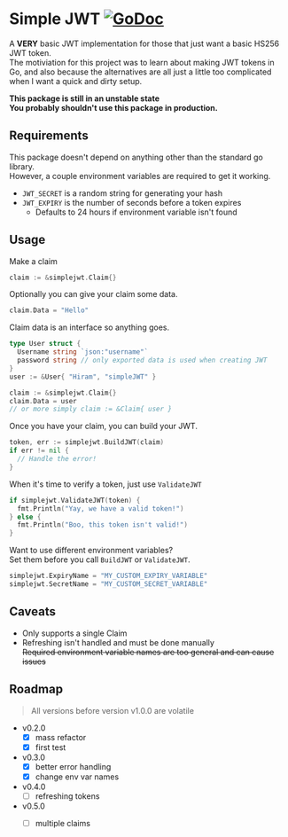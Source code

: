 # Simple JWT [![GoDoc](https://godoc.org/github.com/forgiv/simplejwt?status.svg)](https://godoc.org/github.com/forgiv/simplejwt)

A **VERY** basic JWT implementation for those that just want a basic HS256 JWT token.  
The motiviation for this project was to learn about making JWT tokens in Go, and also because the alternatives are all just a little too complicated when I want a quick and dirty setup.

**This package is still in an unstable state**  
**You probably shouldn't use this package in production.**

## Requirements

This package doesn't depend on anything other than the standard go library.  
However, a couple environment variables are required to get it working.
- `JWT_SECRET` is a random string for generating your hash
- `JWT_EXPIRY` is the number of seconds before a token expires
  - Defaults to 24 hours if environment variable isn't found

## Usage

Make a claim
```go
claim := &simplejwt.Claim{}
```

Optionally you can give your claim some data.
```go
claim.Data = "Hello"
```

Claim data is an interface so anything goes.
```go
type User struct {
  Username string `json:"username"`
  password string // only exported data is used when creating JWT
}
user := &User{ "Hiram", "simpleJWT" }

claim := &simplejwt.Claim{}
claim.Data = user
// or more simply claim := &Claim{ user }
```

Once you have your claim, you can build your JWT.
```go
token, err := simplejwt.BuildJWT(claim)
if err != nil {
  // Handle the error!
}
```

When it's time to verify a token, just use `ValidateJWT`
```go
if simplejwt.ValidateJWT(token) {
  fmt.Println("Yay, we have a valid token!")
} else {
  fmt.Println("Boo, this token isn't valid!")
}
```

Want to use different environment variables?  
Set them before you call `BuildJWT` or `ValidateJWT`.
```go
simplejwt.ExpiryName = "MY_CUSTOM_EXPIRY_VARIABLE"
simplejwt.SecretName = "MY_CUSTOM_SECRET_VARIABLE"
```

## Caveats

- Only supports a single Claim
- Refreshing isn't handled and must be done manually  
~~Required environment variable names are too general and can cause issues~~

## Roadmap

> All versions before version v1.0.0 are volatile

- v0.2.0
  - [x] mass refactor
  - [x] first test
- v0.3.0
  - [x] better error handling
  - [x] change env var names
- v0.4.0
  - [ ] refreshing tokens
- v0.5.0
  - [ ] multiple claims

